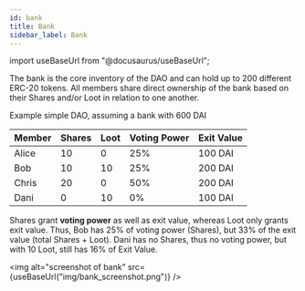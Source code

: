 ```yaml
---
id: bank
title: Bank
sidebar_label: Bank
---
```


import useBaseUrl from "@docusaurus/useBaseUrl";

The bank is the core inventory of the DAO and can hold up to 200 different ERC-20 tokens. All members share direct ownership of the bank based on their Shares and/or Loot in relation to one another.

Example simple DAO, assuming a bank with 600 DAI

| Member | Shares | Loot | Voting Power | Exit Value |
| ------ | ------ | ---- | ------------ | ---------- |
| Alice  | 10     | 0    | 25%          | 100 DAI    |
| Bob    | 10     | 10   | 25%          | 200 DAI    |
| Chris  | 20     | 0    | 50%          | 200 DAI    |
| Dani   | 0      | 10   | 0%           | 100 DAI    |

Shares grant **voting power** as well as exit value, whereas Loot only grants exit value. Thus, Bob has 25% of voting power (Shares), but 33% of the exit value (total Shares + Loot). Dani has no Shares, thus no voting power, but with 10 Loot, still has 16% of Exit Value.

<img alt="screenshot of bank" src={useBaseUrl("img/bank_screenshot.png")} />
